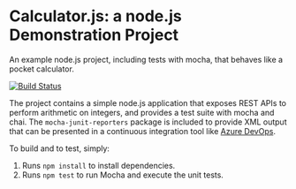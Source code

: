 Calculator.js: a node.js Demonstration Project
==============================================
An example node.js project, including tests with mocha, that behaves like
a pocket calculator.

[![Build Status](https://dev.azure.com/maxstreichert-az4000108/maxstreichert-az400/_apis/build/status/maxstreichert-az400.calculator?branchName=master)](https://dev.azure.com/maxstreichert-az4000108/maxstreichert-az400/_build/latest?definitionId=3&branchName=master)

The project contains a simple node.js application that exposes REST APIs
to perform arithmetic on integers, and provides a test suite with mocha
and chai.  The `mocha-junit-reporters` package is included to provide XML
output that can be presented in a continuous integration tool like
[Azure DevOps](https://azure.com/devops).

To build and to test, simply:

1. Runs `npm install` to install dependencies.
2. Runs `npm test` to run Mocha and execute the unit tests.

